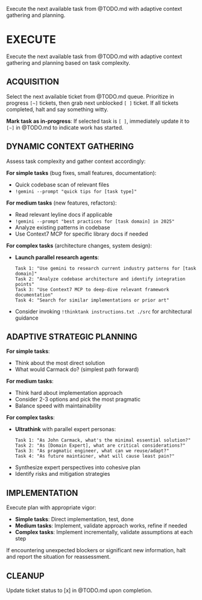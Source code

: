 Execute the next available task from @TODO.md with adaptive context gathering and planning.

# EXECUTE

Execute the next available task from @TODO.md with adaptive context gathering and planning based on task complexity.

## ACQUISITION

Select the next available ticket from @TODO.md queue. Prioritize in progress `[~]` tickets, then grab next unblocked `[ ]` ticket. If all tickets completed, halt and say something witty.

**Mark task as in-progress**: If selected task is `[ ]`, immediately update it to `[~]` in @TODO.md to indicate work has started.

## DYNAMIC CONTEXT GATHERING

Assess task complexity and gather context accordingly:

**For simple tasks** (bug fixes, small features, documentation):
- Quick codebase scan of relevant files
- `!gemini --prompt "quick tips for [task type]"`

**For medium tasks** (new features, refactors):
- Read relevant leyline docs if applicable
- `!gemini --prompt "best practices for [task domain] in 2025"`
- Analyze existing patterns in codebase
- Use Context7 MCP for specific library docs if needed

**For complex tasks** (architecture changes, system design):
- **Launch parallel research agents**:
  ```
  Task 1: "Use gemini to research current industry patterns for [task domain]"
  Task 2: "Analyze codebase architecture and identify integration points"
  Task 3: "Use Context7 MCP to deep-dive relevant framework documentation"
  Task 4: "Search for similar implementations or prior art"
  ```
- Consider invoking `!thinktank instructions.txt ./src` for architectural guidance

## ADAPTIVE STRATEGIC PLANNING

**For simple tasks**:
- Think about the most direct solution
- What would Carmack do? (simplest path forward)

**For medium tasks**:
- Think hard about implementation approach
- Consider 2-3 options and pick the most pragmatic
- Balance speed with maintainability

**For complex tasks**:
- **Ultrathink** with parallel expert personas:
  ```
  Task 1: "As John Carmack, what's the minimal essential solution?"
  Task 2: "As [Domain Expert], what are critical considerations?"
  Task 3: "As pragmatic engineer, what can we reuse/adapt?"
  Task 4: "As future maintainer, what will cause least pain?"
  ```
- Synthesize expert perspectives into cohesive plan
- Identify risks and mitigation strategies

## IMPLEMENTATION

Execute plan with appropriate vigor:
- **Simple tasks**: Direct implementation, test, done
- **Medium tasks**: Implement, validate approach works, refine if needed
- **Complex tasks**: Implement incrementally, validate assumptions at each step

If encountering unexpected blockers or significant new information, halt and report the situation for reassessment.

## CLEANUP

Update ticket status to [x] in @TODO.md upon completion.
